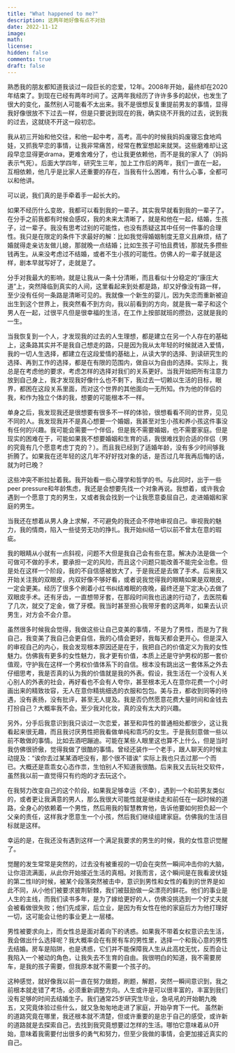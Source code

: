 ```yaml
---
title: "What happened to me?"
description: 这两年她好像有点不对劲
date: 2022-11-12
image: 
math: 
license: 
hidden: false
comments: true
draft: false
---
```


熟悉我的朋友都知道我谈过一段巨长的恋爱，12年。2008年开始，最终却在2020年结束了。到现在已经有两年时间了。这两年我经历了许许多多的起伏，也发生了很大的变化，虽然别人可能看不太出来。我不是很想反复重提前男友的事情，显得我好像很放不下过去一样，但是只要说到现在的我，确实绕不开我的过去，说到我的过去，这就绕不开这一段初恋。

我从初三开始和他交往，和他一起中考，高考。高中的时候我妈妈废寝忘食地鸡娃，又抓我早恋的事情，让我非常痛苦，经常在教室想起来就哭。这些磨难却让这段早恋显得更drama，更难舍难分了，也让我更依赖他，而不是我的家人了（妈妈表示气死）。后面大学四年，研究生三年，加上工作后的两年，我们一直在一起，互相依赖，他几乎是比家人还重要的存在，当我有什么困难，有什么心事，全都可以和他讲。

可以说，我们真的是手牵着手一起长大的。

如果不经历什么变故，我都可以看到我的一辈子。其实我早就看到我的一辈子了。在分手之前我都有时候会感叹，我的未来太清晰了，就是和他在一起，结婚，生孩子，过一辈子。我没有思考过别的可能性，也没有质疑这其中任何一件事的合理性。我只是在限定的条件下求最好的解：比如我觉得婚姻制度无意义且麻烦，结了婚就得走亲访友做儿媳，那就晚一点结婚；比如生孩子可怕且费钱，那就先多攒些钱再生。从来没考虑过不结婚，或者不生小孩的可能性。仿佛人的一辈子就是这样，剧本早就写好了，走就是了。

分手对我最大的影响，就是让我从一条十分清晰，而且看似十分稳定的“康庄大道”上，突然降临到真实的人间，这里看起来到处都是路，却又好像没有路一样，至少没有任何一条路是清晰可见的。我就像一个新生的婴儿，因为失恋而重新被迫出生到这个世界上，我突然看不到方向，我以前看到的方向，就是我一辈子和这个男人在一起，过很平凡但是很幸福的生活，在工作上按部就班的攒劲，这就是我的一生。

当我恢复到一个人，才发现我的过去的人生理想，都是建立在另一个人存在的基础上，这条路其实并不是我自己想走的路，只是因为我从太年轻的时候就进入爱情，我的一切人生选择，都建立在这段爱情的基础上，从读大学的选择、到读研究生的选择、再到工作的选择，都是在有限的范围内，做自以为自由的选择。实际上，我总是在考虑他的要求，考虑怎样的选择对我们的关系更好。当我开始把所有注意力放到自己身上，我才发现我好像什么也不剩下，我过去一切赖以生活的目标，眼界，都困在这段关系里面，而对这个世界的其他面向一无所知。作为他的伴侣的我，和作为独立个体的我，想要的可能根本不一样。

单身之后，我发现我还是很想要有很多不一样的体验，很想看看不同的世界，见见不同的人。我发现我并不是真心想要一个婚姻，我甚至对生小孩和养小孩这件事没有任何的兴趣。我可能会需要一个伴侣，但是我不需要婚姻，也不需要家庭。但是现实的困难在于，可能如果我不想要婚姻和生育的话，我很难找到合适的伴侣（男的究竟有几个愿意考虑丁克的？）。而且我已经到了适婚年龄，没有多少时间够我折腾了。如果我在还年轻的这几年不好好找对象的话，是否过几年我再后悔的话，就为时已晚？

这些冲突不断拉扯着我。我开始看一些心理学和哲学的书。与此同时，出于一些peer pressure和年龄焦虑，我还是会想要先找一个对象再说。我想着，或许我会遇到一个愿意丁克的男生，又或者我会找到一个让我愿意委屈自己，走进婚姻和家庭的男生。

当我还在想着从男人身上求解，不可避免的我还会不停地审视自己。审视我的魅力，我的情商，陷入一些徒劳无功的挣扎。我开始纠结一切以前不曾太在意的瑕疵。

我的眼睛从小就有一点斜视，问题不大但是我自己会有些在意。解决办法是做一个可做可不做的手术，要承担一定的风险，而且这个问题只能改善不能完全治愈。但是处在这样一个阶段，我的不自信感被放大了，于是我还是去做了手术。后来我又开始关注我的双眼皮，内双好像不够好看，或者说我觉得我的眼睛如果是双眼皮，一定会更美。经历了很多个刷着小红书纠结难眠的夜晚，最终还是下定决心去做了双眼皮手术。还有牙齿，一直想带牙套，在那段时间我也迅速的行动了，去医院看了几次，就交了定金，做了牙模。我当时甚至担心我带牙套的这两年，如果去认识男生，对方会不会介意。

虽然很多时候我会觉得，我做这些让自己变美的事情，不是为了男性，而是为了我自己，我变美了我自己会更自信，我的心情会更好，我每天都会更开心。但是深入的审视自己的内心，我会发现根本原因还是在于，我把自己的价值定义为我的女性魅力。仿佛我有更多的女性魅力，我才更有价值，本质上还是守护男权的那一套价值观，守护我在这样一个男权价值体系下的自信。根本没有跳出这一套体系之外去仔细思考，我是否真的认为我的价值就是我的外表。假设，我生活在一个没有人关心别人的外表的社会，再好看也不会有人夸你，甚至根本无人在意你花费一个小时画出来的精致妆容，无人在意你精挑细选的衣服和包包。美与丑，都收到同等的待遇，没有表扬，没有批评，甚至无人提及。我是否仍然愿意花费大量时间和金钱去打扮自己？大概率我不会。至少我对化妆，真的没有太大的兴趣。

另外，分手后我意识到我只谈过一次恋爱，甚至和异性的普通相处都很少，这让我看起来很无趣，而且我讨厌男性把我看做单纯和乖巧的女生。于是我刻意做一些以前不敢做的事情。比如去酒吧蹦迪。可能在某些人眼里这也算不上什么，但是当时我仿佛很骄傲，觉得我做了很酷的事情。曾经还装作一个老手，跟人聊天的时候主动提及：“诶你去过某某酒吧没有，那个很不错诶” 实际上我也只去过那一个而已。大概还是乖乖女心态作祟，生怕别人不知道我很酷。后来我又去玩社交软件，虽然我以前一直觉得只有约炮的才去玩这个。

在我努力改变自己的这个阶段，如果我足够幸运（不幸），遇到一个和前男友类似的，或者更让我满意的男人，那么我很大可能性就是继续走和前任在一起时候的道路，全身心的依赖着一个男性，然后用我的智慧教育他，告诉他要如何担负起一个父亲的责任，这样我才愿意生一个小孩，然后我们继续组建家庭。仿佛我的生活目标就是这样。

幸运的是，在我还没有遇到这样一个满足我要求的男生的时候，我的女性意识觉醒了。

觉醒的发生常常是突然的，过去没有被重视的一切会在突然一瞬间冲击你的大脑，让你泪流满面，从此你开始接近生活的真相。对我而言，这个瞬间是在我看波伏娃的第二性II的时候，被某个段落突然被击中，意识到男性和女性的看到的世界是如此不同，从小他们被要求披荆斩棘，我们被鼓励做一朵漂亮的鲜花。他们的事业是人生的主线，而我们读书多年，是为了嫁给更好的人，仿佛没挑选到一个好丈夫就会被看做很失败；他们先成家，后立业，是因为有女性在他的家庭后方为他打理好一切，这可能会让他的事业更上一层楼。

男性被要求向上，而女性总是面对着向下的诱惑。如果我不带着女权意识去生活，我会做出什么选择呢？我大概率会在有房有车的男性里，选择一个和我心意的男性去结婚。房车是陷阱，也是诱惑，它们并不能保障我人生从此高枕无忧，反而会让我陷入一个被动的角色，让我失去不生育的自由。我很明白的知道，我不需要房车，是我的孩子需要，但我原本就不需要一个孩子的。

这种感觉，就好像我以前一直在努力做题，刷题，解题，突然一瞬间意识到，我之前根本就走错了考场，必须重新调整方向。人生或许是可以很丰富的，丰富到我们没有足够的时间去结婚生子。我们通常25岁研究生毕业，急吼吼的开始朝九晚五，又究竟体验过些什么，就又急匆匆地走进了家庭，开始孕育下一代。
虽然新的道路究竟在哪里，我还根本就不清楚，但或许重要的是忠于自己的感受，或许新的道路就是去探索自己，去找到我究竟想要过怎样的生活。哪怕它意味着从0开始，意味着我需要付出很多的勇气和努力，但至少我做的事情，会更加接近真实的自己。


